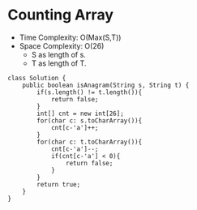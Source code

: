 # Counting Array
* Time Complexity: O(Max(S,T))
* Space Complexity: O(26)
	* S as length of s.
	* T as length of T.
```
class Solution {
    public boolean isAnagram(String s, String t) {
        if(s.length() != t.length()){
            return false;
        }
        int[] cnt = new int[26];
        for(char c: s.toCharArray()){
            cnt[c-'a']++;
        }
        for(char c: t.toCharArray()){
            cnt[c-'a']--;
            if(cnt[c-'a'] < 0){
                return false;
            }
        }
        return true;
    }
}
```